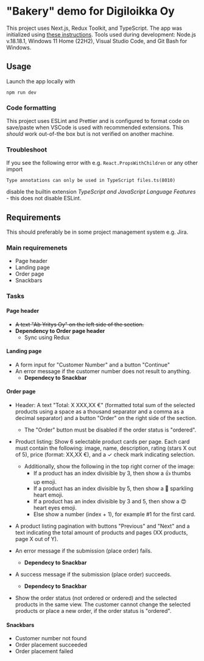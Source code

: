 # "Bakery" demo for Digiloikka Oy

This project uses Next.js, Redux Toolkit, and TypeScript. The app was initialized using [these instructions](https://react-redux.js.org/introduction/getting-started). Tools used during development: Node.js v.18.18.1, Windows 11 Home (22H2), Visual Studio Code, and Git Bash for Windows.

## Usage

Launch the app locally with

```
npm run dev
```

### Code formatting

This project uses ESLint and Prettier and is configured to format code on save/paste when VSCode is used with recommended extensions. This _should_ work out-of-the box but is not verified on another machine.

### Troubleshoot

If you see the following error with e.g. `React.PropsWithChildren` or any other import 

```
Type annotations can only be used in TypeScript files.ts(8010)
```

disable the builtin extension _TypeScript and JavaScript Language Features_ - this does not disable ESLint.

## Requirements

This should preferably be in some project management system e.g. Jira.

### Main requiremenets

- Page header
- Landing page
- Order page
- Snackbars

### Tasks

#### Page header

- ~~A text "Ab Yritys Oy" on the left side of the section.~~
- **Dependency to Order page header**
  - Sync using Redux

#### Landing page

- A form input for "Customer Number" and a button "Continue"
- An error message if the customer number does not result to anything.
  - **Dependecy to Snackbar**

#### Order page

- Header: A text "Total: X XXX,XX €" (formatted total sum of the selected products using a space as a thousand separator and a comma as a decimal separator) and a button "Order" on the right side of the section.
  - The "Order" button must be disabled if the order status is "ordered".
- Product listing: Show 6 selectable product cards per page. Each card must contain the following: image, name, description, rating (stars X out of 5), price (format: XX,XX €), and a ✓ check mark indicating selection.
  - Additionally, show the following in the top right corner of the image:
    - If a product has an index divisible by 3, then show a 👍 thumbs up emoji.
    - If a product has an index divisible by 5, then show a 💖 sparkling heart emoji.
    - If a product has an index divisible by 3 and 5, then show a 😍 heart eyes emoji.
    - Else show a number (index + 1), for example #1 for the first card.

- A product listing pagination with buttons "Previous" and "Next" and a text indicating the total amount of products and pages (XX products, page X out of Y).
- An error message if the submission (place order) fails.
  - **Dependecy to Snackbar**
- A success message if the submission (place order) succeeds.
  - **Dependecy to Snackbar**
- Show the order status (not ordered or ordered) and the selected products in the same view. The customer cannot change the selected products or place a new order, if the order status is "ordered".

#### Snackbars

- Customer number not found
- Order placement succeeded
- Order placement failed
